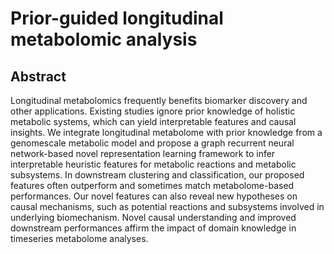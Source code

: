 # Prior-guided longitudinal metabolomic analysis

## Abstract

Longitudinal metabolomics frequently benefits biomarker discovery and other applications. Existing studies ignore prior knowledge of holistic metabolic systems, which can
yield interpretable features and causal insights. We integrate longitudinal metabolome with prior knowledge from a genomescale metabolic model and propose a graph recurrent neural network-based novel representation learning framework to infer interpretable heuristic features for metabolic reactions and metabolic subsystems. In downstream clustering and classification, our proposed features often outperform and sometimes match metabolome-based performances. Our novel features can also reveal new hypotheses on causal mechanisms, such as potential reactions and subsystems involved in underlying biomechanism. Novel causal understanding and improved downstream performances affirm the impact of domain knowledge in timeseries metabolome analyses.
